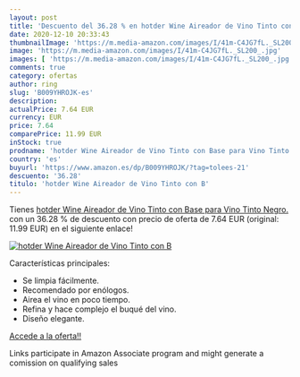 ```yaml
---
layout: post
title: 'Descuento del 36.28 % en hotder Wine Aireador de Vino Tinto con B'
date: 2020-12-10 20:33:43
thumbnailImage: 'https://m.media-amazon.com/images/I/41m-C4JG7fL._SL200_.jpg'
image: 'https://m.media-amazon.com/images/I/41m-C4JG7fL._SL200_.jpg'
images: [ 'https://m.media-amazon.com/images/I/41m-C4JG7fL._SL200_.jpg' ]
comments: true
category: ofertas
author: ring
slug: 'B009YHROJK-es'
description:
actualPrice: 7.64 EUR
currency: EUR
price: 7.64
comparePrice: 11.99 EUR
inStock: true
prodname: 'hotder Wine Aireador de Vino Tinto con Base para Vino Tinto  Negro.'
country: 'es'
buyurl: 'https://www.amazon.es/dp/B009YHROJK/?tag=tolees-21'
descuento: '36.28'
titulo: 'hotder Wine Aireador de Vino Tinto con B'
---
```


Tienes [hotder Wine Aireador de Vino Tinto con Base para Vino Tinto  Negro.](https://www.amazon.es/dp/B009YHROJK/?tag=tolees-21) con un 36.28 % de descuento con precio de oferta de 7.64 EUR (original: 11.99 EUR) en el siguiente enlace!

[![hotder Wine Aireador de Vino Tinto con B](https://m.media-amazon.com/images/I/41m-C4JG7fL._SL200_.jpg)](https://www.amazon.es/dp/B009YHROJK/?tag=tolees-21)

Características principales:

- Se limpia fácilmente.
- Recomendado por enólogos.
- Airea el vino en poco tiempo.
- Refina y hace complejo el buqué del vino.
- Diseño elegante.

[Accede a la oferta!!](https://www.amazon.es/dp/B009YHROJK/?tag=tolees-21)

Links participate in Amazon Associate program and might generate a comission on qualifying sales


